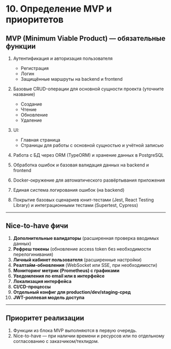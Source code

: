 # 10. Определение MVP и приоритетов

## MVP (Minimum Viable Product) — обязательные функции

1. Аутентификация и авторизация пользователя
    - Регистрация
    - Логин
    - Защищённые маршруты на backend и frontend

2. Базовые CRUD-операции для основной сущности проекта (уточните название)
    - Создание
    - Чтение
    - Обновление
    - Удаление

3. UI:
    - Главная страница
    - Страницы для работы с основной сущностью и учётной записью

4. Работа с БД через ORM (TypeORM) и хранение данных в PostgreSQL

5. Обработка ошибок и базовая валидация данных на backend и frontend

6. Docker-окружение для автоматического развёртывания приложения

7. Единая система логирования ошибок (на backend)

8. Покрытие базовых сценариев юнит-тестами (Jest, React Testing Library) и интеграционными тестами (Supertest, Cypress)

---

## Nice-to-have фичи

1. **Дополнительные валидаторы** (расширенная проверка вводимых данных)
2. **Рефреш токены** (обновление access token без необходимости перелогинивания)
3. **Личный кабинет пользователя** (расширенные настройки)
4. **Реалтайм-обновления** (WebSocket или SSE, при необходимости)
5. **Мониторинг метрик (Prometheus) с графиками**
6. **Уведомления по email или в интерфейсе**
7. **Локализация интерфейса**
8. **CI/CD-процессы**
9. **Отдельный конфиг для production/dev/staging-сред**
10. **JWT-роллевая модель доступа**

---

## Приоритет реализации

1. Функции из блока MVP выполняются в первую очередь.
2. Nice-to-have — при наличии времени и ресурсов или по отдельному согласованию с заказчиком/техлидом.